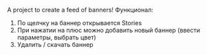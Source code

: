A project to create a feed of banners! 
Функционал: 
1) По щелчку на баннер открывается Stories
2) При нажатии на плюс можно добавить новый баннер (ввести параметры, выбрать цвет)
3) Удалить / скачать баннер
